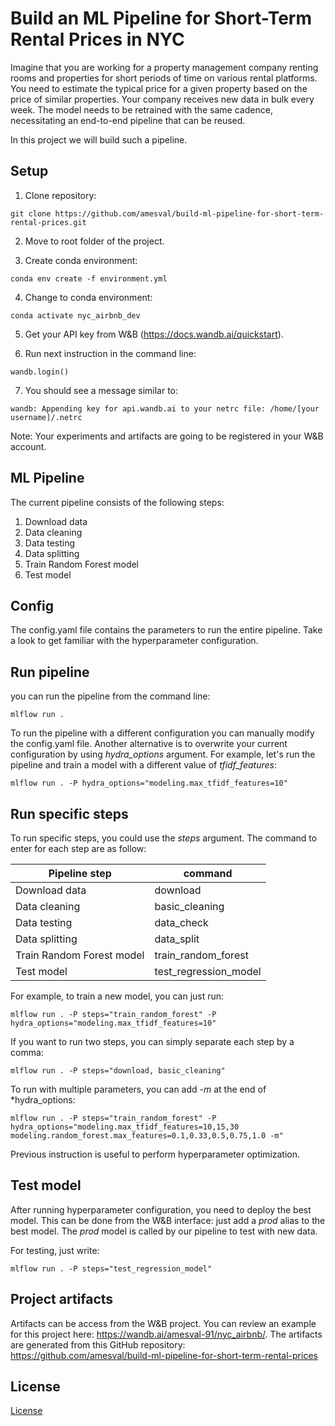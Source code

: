 # Build an ML Pipeline for Short-Term Rental Prices in NYC
Imagine that you are working for a property management company renting rooms and properties for short periods of time on various rental platforms. You need to estimate the typical price for a given property based on the price of similar properties. Your company receives new data in bulk every week. The model needs to be retrained with the same cadence, necessitating an end-to-end pipeline that can be reused.

In this project we will build such a pipeline.

## Setup

1. Clone repository:
```
git clone https://github.com/amesval/build-ml-pipeline-for-short-term-rental-prices.git
```

2. Move to root folder of the project.

3. Create conda environment:
```
conda env create -f environment.yml
```

4. Change to conda environment:
```
conda activate nyc_airbnb_dev
```

5. Get your API key from W&B (https://docs.wandb.ai/quickstart).

6. Run next instruction in the command line:
```
wandb.login()
```

7. You should see a message similar to:
```
wandb: Appending key for api.wandb.ai to your netrc file: /home/[your username]/.netrc
```

Note: Your experiments and artifacts are going to be registered in your W&B account.

## ML Pipeline
The current pipeline consists of the following steps:

1) Download data
2) Data cleaning
3) Data testing
4) Data splitting
5) Train Random Forest model
6) Test model

## Config
The config.yaml file contains the parameters to run the entire pipeline. Take a look to get familiar with the hyperparameter configuration.

## Run pipeline

you can run the pipeline from the command line:

```
mlflow run .
```

To run the pipeline with a different configuration you can manually modify the config.yaml file. Another alternative is to overwrite your current configuration by using  *hydra_options* argument. For example, let's run the pipeline and
train a model with a different value of *tfidf_features*:

```
mlflow run . -P hydra_options="modeling.max_tfidf_features=10"
```

## Run specific steps

To run specific steps, you could use the *steps* argument. The command to enter for each step are as follow:

| Pipeline step | command |
| ------- | ----------- |
| Download data | download |
| Data cleaning | basic_cleaning |
| Data testing | data_check |
| Data splitting | data_split |
| Train Random Forest model | train_random_forest |
| Test model | test_regression_model |

For example, to train a new model, you can just run:
```
mlflow run . -P steps="train_random_forest" -P hydra_options="modeling.max_tfidf_features=10"
```

If you want to run two steps, you can simply separate each step by a comma:
```
mlflow run . -P steps="download, basic_cleaning"
```

To run with multiple parameters, you can add *-m* at the end of *hydra_options:
```
mlflow run . -P steps="train_random_forest" -P hydra_options="modeling.max_tfidf_features=10,15,30 modeling.random_forest.max_features=0.1,0.33,0.5,0.75,1.0 -m"
```

Previous instruction is useful to perform hyperparameter optimization.


## Test model

After running hyperparameter configuration, you need to deploy the best model. This can be done from the W&B interface: just add a *prod* alias to the best model. The *prod* model is called by our pipeline to test with new data.

For testing, just write:
```
mlflow run . -P steps="test_regression_model"
```

## Project artifacts

Artifacts can be access from the W&B project. You can review an example for this project here: https://wandb.ai/amesval-91/nyc_airbnb/. The artifacts are generated from this GitHub repository: https://github.com/amesval/build-ml-pipeline-for-short-term-rental-prices

## License

[License](LICENSE.txt)